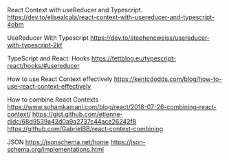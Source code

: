 React Context with useReducer and Typescript.
https://dev.to/elisealcala/react-context-with-usereducer-and-typescript-4obm


UseReducer With Typescript
https://dev.to/stephencweiss/usereducer-with-typescript-2kf

TypeScript and React: Hooks
https://fettblog.eu/typescript-react/hooks/#usereducer

How to use React Context effectively
https://kentcdodds.com/blog/how-to-use-react-context-effectively

How to combine React Contexts
https://www.sohamkamani.com/blog/react/2018-07-26-combining-react-context/
https://gist.github.com/etienne-dldc/68d9539a42d0a9a2737c44ace26242f8
https://github.com/GabrielBB/react-context-combining


JSON
https://jsonschema.net/home
https://json-schema.org/implementations.html